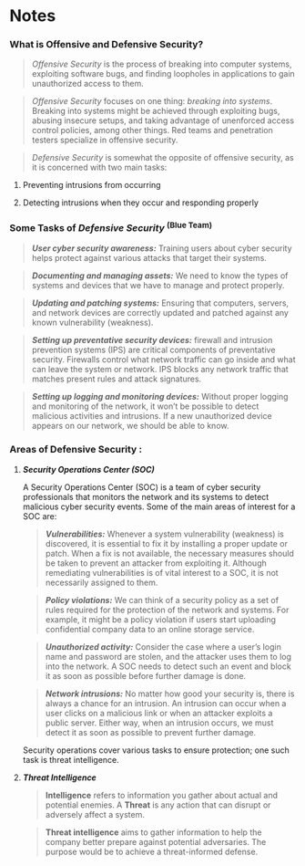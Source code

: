 # Notes

### What is Offensive and Defensive Security?

> _Offensive Security_ is the process of breaking into computer systems, exploiting software bugs, and finding loopholes in applications to gain unauthorized access to them.

> _Offensive Security_ focuses on one thing: _breaking into systems_. Breaking into systems might be achieved through exploiting bugs, abusing insecure setups, and taking advantage of unenforced access control policies, among other things. Red teams and penetration testers specialize in offensive security.

> _Defensive Security_ is somewhat the opposite of offensive security, as it is concerned with two main tasks:

1. Preventing intrusions from occurring

2. Detecting intrusions when they occur and responding properly

### Some Tasks of _Defensive Security_ <sup>(Blue Team)</sup>

> ***User cyber security awareness:*** Training users about cyber security helps protect against various attacks that target their systems.

> ***Documenting and managing assets:*** We need to know the types of systems and devices that we have to manage and protect properly.

> ***Updating and patching systems:*** Ensuring that computers, servers, and network devices are correctly updated and patched against any known vulnerability (weakness).

> ***Setting up preventative security devices:*** firewall and intrusion prevention systems (IPS) are critical components of preventative security. Firewalls control what network traffic can go inside and what can leave the system or network. IPS blocks any network traffic that matches present rules and attack signatures.

> ***Setting up logging and monitoring devices:*** Without proper logging and monitoring of the network, it won’t be possible to detect malicious activities and intrusions. If a new unauthorized device appears on our network, we should be able to know.

### Areas of Defensive Security :

1. ***Security Operations Center (SOC)***

    A Security Operations Center (SOC) is a team of cyber security professionals that monitors the network and its systems to detect malicious cyber security events. Some of the main areas of interest for a SOC are:

    > ***Vulnerabilities:*** Whenever a system vulnerability (weakness) is discovered, it is essential to fix it by installing a proper update or patch. When a fix is not available, the necessary measures should be taken to prevent an attacker from exploiting it. Although remediating vulnerabilities is of vital interest to a SOC, it is not necessarily assigned to them.
    
    > ***Policy violations:*** We can think of a security policy as a set of rules required for the protection of the network and systems. For example, it might be a policy violation if users start uploading confidential company data to an online storage service.
    
    > ***Unauthorized activity:*** Consider the case where a user’s login name and password are stolen, and the attacker uses them to log into the network. A SOC needs to detect such an event and block it as soon as possible before further damage is done.
    
    > ***Network intrusions:*** No matter how good your security is, there is always a chance for an intrusion. An intrusion can occur when a user clicks on a malicious link or when an attacker exploits a public server. Either way, when an intrusion occurs, we must detect it as soon as possible to prevent further damage.
    
    Security operations cover various tasks to ensure protection; one such task is threat intelligence.

2. ***Threat Intelligence***
     > **Intelligence** refers to information you gather about actual and potential enemies. A **Threat** is any action that can disrupt or adversely affect a system. 
     
     > **Threat intelligence** aims to gather information to help the company better prepare against potential adversaries. The purpose would be to achieve a threat-informed defense.
